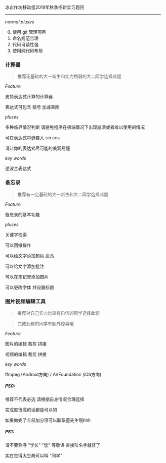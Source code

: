 冰岩作坊移动组2019年秋季招新实习题目

---



*normal pluses*

0. 使用 git 管理项目
1. 命名规范合理
2. 代码可读性强
3. 使用纯代码布局



### 计算器

> 推荐无基础的大一新生和实力稍弱的大二同学选择此题



*Feature*

支持表达式计算的计算器

表达式可包含 括号 加减乘除



*pluses*

多种临界情况判断 请避免程序在极端情况下出现崩溃或者难以使用的情况

可在表达式中嵌套入 sin cos

请让你的表达式尽可能的美观易懂



*key words*

逆波兰表达式



### 备忘录

> 推荐有一定基础的大一新生和大二同学选择此题



*Feature*

备忘录的基本功能



*pluses*

关键字检索

可以回撤操作

可以给文字添加颜色 高亮

可以给文字添加批注

可以在笔记里添加图片

可以更改字体 并设置标题





### 图片视频编辑工具

> 推荐对自己实力比较有自信的同学选择此题 

> 完成此题的同学有额外惊喜哦



*Feature*

图片的编辑 裁剪 拼接

视频的编辑 裁剪 拼接



*key words*

ffmpeg (Android方向) / AVFoundation (iOS方向)



##### PS0: 

推荐不代表必选 请根据自身情况合理选择

完成度很高的话都是可以的

如果做完了全部加分项可以联系董先生哦hhh

##### PS1:

请不要称呼 "学长" "您" 等敬语 直接叫名字就好了

实在觉得太生疏可以叫 "同学"